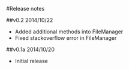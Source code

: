 #Release notes

##v0.2 2014/10/22

- Added additional methods into FileManager
- Fixed stackoverflow error in FileManager

##v0.1a 2014/10/20

- Initial release
